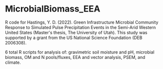 # MicrobialBiomass_EEA
R code for Hastings, Y. D. (2022). Green Infrastructure Microbial Community Response to Simulated Pulse Precipitation Events in the Semi-Arid Western United States (Master's thesis, The University of Utah). This study was supported by a grant from the US National Science Foundation (DEB 2006308).

6 total R scripts for analysis of: gravimetric soil moisture and pH, microbial biomass, OM and N pools/fluxes, EEA and vector analysis, PSEM, and climate.


